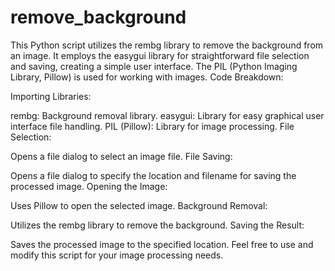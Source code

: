 # remove_background
This Python script utilizes the rembg library to remove the background from an image. It employs the easygui library for straightforward file selection and saving, creating a simple user interface. The PIL (Python Imaging Library, Pillow) is used for working with images.
Code Breakdown:

Importing Libraries:

rembg: Background removal library.
easygui: Library for easy graphical user interface file handling.
PIL (Pillow): Library for image processing.
File Selection:

Opens a file dialog to select an image file.
File Saving:

Opens a file dialog to specify the location and filename for saving the processed image.
Opening the Image:

Uses Pillow to open the selected image.
Background Removal:

Utilizes the rembg library to remove the background.
Saving the Result:

Saves the processed image to the specified location.
Feel free to use and modify this script for your image processing needs.

